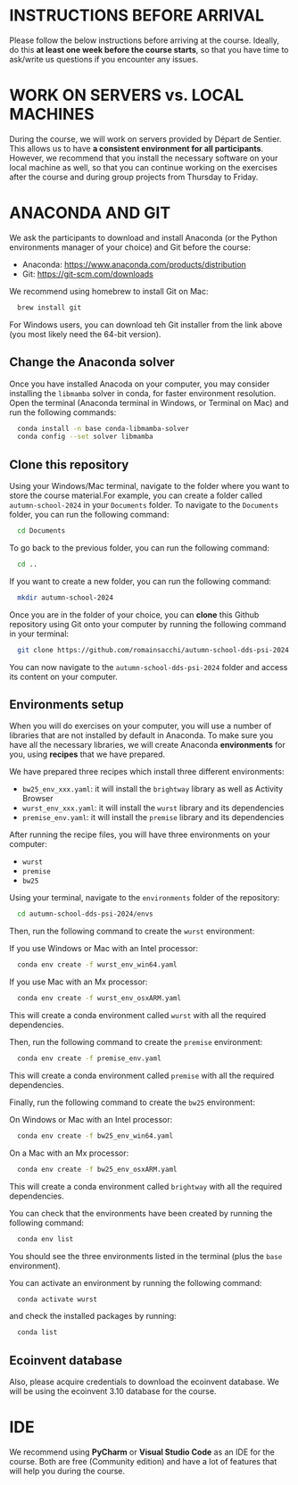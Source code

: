 # INSTRUCTIONS BEFORE ARRIVAL

Please follow the below instructions before arriving at the course.
Ideally, do this **at least one week before the course starts**, so
that you have time to ask/write us questions if you encounter any issues.

# WORK ON SERVERS vs. LOCAL MACHINES

During the course, we will work on servers provided by Départ de Sentier.
This allows us to have **a consistent environment for all participants**.
However, we recommend that you install the necessary software on your
local machine as well, so that you can continue working on the exercises
after the course and during group projects from Thursday to Friday.

# ANACONDA AND GIT

We ask the participants to download and install Anaconda (or the 
Python environments manager of your choice) and Git 
before the course:

- Anaconda: https://www.anaconda.com/products/distribution
- Git: https://git-scm.com/downloads

We recommend using homebrew to install Git on Mac:

```bash
  brew install git
```

For Windows users, you can download teh Git installer from the link above (you most likely
need the 64-bit version).

## Change the Anaconda solver

Once you have installed Anacoda on your computer, you may consider installing 
the `libmamba` solver in conda, for faster environment resolution.
Open the terminal (Anaconda terminal in Windows, or Terminal on Mac) 
and run the following commands:

```bash
  conda install -n base conda-libmamba-solver
  conda config --set solver libmamba
```

## Clone this repository

Using your Windows/Mac terminal, navigate to the folder where you want 
to store the course material.For example, you can create a folder 
called `autumn-school-2024` in your `Documents` folder. To navigate to 
the `Documents` folder, you can run the following command:

```bash
  cd Documents
```

To go back to the previous folder, you can run the following command:

```bash
  cd ..
```

If you want to create a new folder, you can run the following command:

```bash
  mkdir autumn-school-2024
```

Once you are in the folder of your choice, you can **clone** this Github repository 
using Git onto your computer by running the following command in your terminal:

```bash
  git clone https://github.com/romainsacchi/autumn-school-dds-psi-2024.git
```

You can now navigate to the `autumn-school-dds-psi-2024` folder and 
access its content on your computer.

## Environments setup

When you will do exercises on your computer, you will use a number of libraries
that are not installed by default in Anaconda. To make sure you have all the
necessary libraries, we will create Anaconda **environments** for you, using
**recipes** that we have prepared.

We have prepared three recipes which install three different environments:
- `bw25_env_xxx.yaml`: it will install the `brightway` library as well as Activity Browser
- `wurst_env_xxx.yaml`: it will install the `wurst` library and its dependencies
- `premise_env.yaml`: it will install the `premise` library and its dependencies

After running the recipe files, you will have three environments on your computer:
- `wurst`
- `premise`
- `bw25`

Using your terminal, navigate to the `environments` folder of the repository:

```bash
  cd autumn-school-dds-psi-2024/envs
```

Then, run the following command to create the `wurst` environment:

If you use Windows or Mac with an Intel processor:

```bash
  conda env create -f wurst_env_win64.yaml
```

If you use Mac with an Mx processor:

```bash
  conda env create -f wurst_env_osxARM.yaml
```

This will create a conda environment called `wurst` with all the required dependencies.

Then, run the following command to create the `premise` environment:

```bash
  conda env create -f premise_env.yaml
```

This will create a conda environment called `premise` with all the required dependencies.

Finally, run the following command to create the `bw25` environment:

On Windows or Mac with an Intel processor:


```bash
  conda env create -f bw25_env_win64.yaml
```

On a Mac with an Mx processor:

```bash
  conda env create -f bw25_env_osxARM.yaml
```

This will create a conda environment called `brightway` with all the required dependencies.

You can check that the environments have been created by running the following command:

```bash
  conda env list
```

You should see the three environments listed in the terminal (plus the `base` environment).

You can activate an environment by running the following command:

```bash
  conda activate wurst
```

and check the installed packages by running:

```bash
  conda list
```

## Ecoinvent database

Also, please acquire credentials to download the ecoinvent database.
We will be using the ecoinvent 3.10 database for the course.

# IDE

We recommend using **PyCharm** or **Visual Studio Code** as an IDE for the course.
Both are free (Community edition) and have a lot of features that will 
help you during the course.



